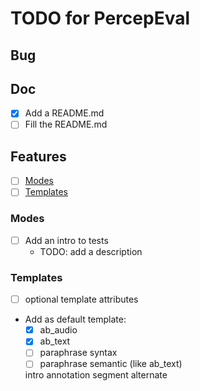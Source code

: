 # TODO for PercepEval #

## Bug ##

## Doc ##

* [x] Add a README.md
* [ ] Fill the README.md

## Features ##

* [ ] [Modes](#Modes)
* [ ] [Templates](#templates)

### Modes ###

* [ ] Add an intro to tests
  * TODO: add a description

### Templates ###

* [ ] optional template attributes
* Add as default template:
  * [x] ab_audio
  * [x] ab_text
  * [ ] paraphrase syntax
  * [ ] paraphrase semantic (like ab_text)

  intro
  annotation segment
  alternate
